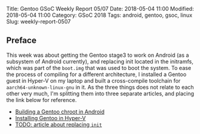 Title: Gentoo GSoC Weekly Report 05/07
Date: 2018-05-04 11:00
Modified: 2018-05-04 11:00
Category: GSoC 2018
Tags: android, gentoo, gsoc, linux
Slug: weekly-report-0507

## Preface

This week was about getting the Gentoo stage3 to work on Android (as a subsystem of Android currently), and replacing init located in the initramfs, which was part of the `boot.img` that was used to boot the system. To ease the process of compiling for a different architecture, I installed a Gentoo guest in Hyper-V on my laptop and built a cross-compile toolchain for `aarch64-unknown-linux-gnu` in it. As the three things does not relate to each other very much, I'm splitting them into three separate articles, and placing the link below for reference.

  * [Building a Gentoo chroot in Android][1]
  * [Installing Gentoo in Hyper-V][2]
  * [TODO: article about replacing `init`][3]
  
[1]: {filename}/Gentoo/building-gentoo-chroot-in-android.md
[2]: {filename}/Gentoo/install-gentoo-in-hyper-v.md
[3]: {filename}article-init.md
